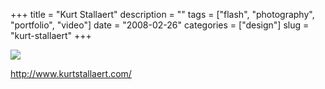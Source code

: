 +++
title = "Kurt Stallaert"
description = ""
tags = ["flash", "photography", "portfolio", "video"]
date = "2008-02-26"
categories = ["design"]
slug = "kurt-stallaert"
+++


 

  <div id="screens-thumbs" class="clearfix">
    <div class="txt-center" id="design-submission"><a href="http://www.kurtstallaert.com/"><img id='bluga-thumbnail-877' class='bluga-thumbnail large' src='/media/bluga/
wt47f2791714a0f_0.jpg'/></a></div>  
  </div>   
<p><a href="http://www.kurtstallaert.com/">http://www.kurtstallaert.com/</a></p>




